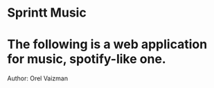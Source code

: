# Sprintt Music 
# The following is a web application for music, spotify-like one.

Author: Orel Vaizman

